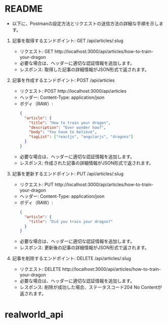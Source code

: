 # README
- 以下に、Postmanの設定方法とリクエストの送信方法の詳細な手順を示します。

1. 記事を取得するエンドポイント: GET /api/articles/:slug

   - リクエスト: GET http://localhost:3000/api/articles/how-to-train-your-dragon
   - 必要な場合は、ヘッダーに適切な認証情報を追加します。
   - レスポンス: 取得した記事の詳細情報がJSON形式で返されます。

2. 記事を作成するエンドポイント: POST /api/articles

   - リクエスト: POST http://localhost:3000/api/articles
   - ヘッダー: Content-Type: application/json
   - ボディ（RAW）:
     ```json
     {
       "article": {
         "title": "How to train your dragon",
         "description": "Ever wonder how?",
         "body": "You have to believe",
         "tagList": ["reactjs", "angularjs", "dragons"]
       }
     }
     ```
   - 必要な場合は、ヘッダーに適切な認証情報を追加します。
   - レスポンス: 作成された記事の詳細情報がJSON形式で返されます。

3. 記事を更新するエンドポイント: PUT /api/articles/:slug

   - リクエスト: PUT http://localhost:3000/api/articles/how-to-train-your-dragon
   - ヘッダー: Content-Type: application/json
   - ボディ（RAW）:
     ```json
     {
       "article": {
         "title": "Did you train your dragon?"
       }
     }
     ```
   - 必要な場合は、ヘッダーに適切な認証情報を追加します。
   - レスポンス: 更新後の記事の詳細情報がJSON形式で返されます。

4. 記事を削除するエンドポイント: DELETE /api/articles/:slug

   - リクエスト: DELETE http://localhost:3000/api/articles/how-to-train-your-dragon
   - 必要な場合は、ヘッダーに適切な認証情報を追加します。
   - レスポンス: 削除が成功した場合、ステータスコード204 No Contentが返されます。
# realworld_api

